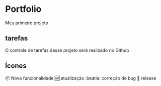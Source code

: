 # Portfolio

Meu primeiro projeto

## tarefas 

O controle de tarefas desse projeto será realizado no Github

## Ícones

:package: Nova funcionalidade
:up: atualização
:beatle: correção de bug
:checkered_flag: release 

